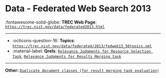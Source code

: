 # Data - Federated Web Search 2013 

:fontawesome-solid-globe: **TREC Web Page**: [`https://trec.nist.gov/data/federated2013.html`](https://trec.nist.gov/data/federated2013.html)

---

- :octicons-question-16: **Topics**: [`https://trec.nist.gov/data/federated/2013/fedweb13_50topics.xml`](https://trec.nist.gov/data/federated/2013/fedweb13_50topics.xml)
- :material-label: **Qrels**: [`Relevance Judgments for Resource Selection Task`](https://trec.nist.gov/data/federated/2013/FW13-QRELS-RS.txt), [`Relevance Judgments for Results Merging task`](https://trec.nist.gov/data/federated/2013/FW13-QRELS-RM.txt)


---

**Other:** [`Duplicate document classes (for result merging task evaluation)`](https://trec.nist.gov/data/federated/2013/duplicates.txt)
